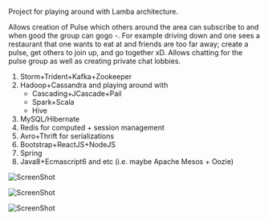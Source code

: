 Project for playing around with Lamba architecture.

Allows creation of Pulse which others around the area can subscribe to and when good the group can gogo *-*. For example driving down and one sees a restaurant that one wants to eat at and friends are too far away; create a pulse, get others to join up, and go together xD. Allows chatting for the pulse group as well as creating private chat lobbies.

1. Storm+Trident+Kafka+Zookeeper
2. Hadoop+Cassandra and playing around with
   * Cascading+JCascade+Pail
   * Spark+Scala
   * Hive
2. MySQL/Hibernate
3. Redis for computed + session management
4. Avro+Thrift for serializations
5. Bootstrap+ReactJS+NodeJS
6. Spring
7. Java8+Ecmascript6 and etc (i.e. maybe Apache Mesos + Oozie)

![ScreenShot](https://github.com/JHKTruth/pulsing/blob/master/web/nonsrc/snapshot.png?raw=true)


![ScreenShot](https://github.com/JHKTruth/pulsing/blob/master/web/nonsrc/ssChat.png?raw=true)


![ScreenShot](https://github.com/JHKTruth/pulsing/blob/master/web/nonsrc/diagram.png?raw=true)
